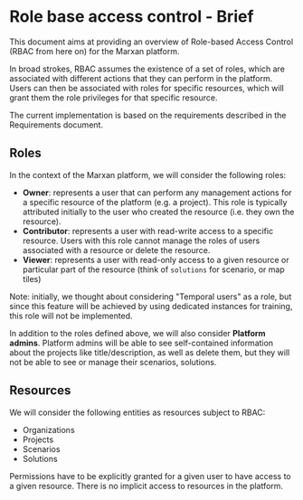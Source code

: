 # Role base access control - Brief

This document aims at providing an overview of Role-based Access Control (RBAC from here on) for the Marxan platform. 

In broad strokes, RBAC assumes the existence of a set of roles, which are associated with different actions that they 
can perform in the platform. Users can then be associated with roles for specific resources, which will grant them the 
role privileges for that specific resource.

The current implementation is based on the requirements described in the Requirements document.

## Roles

In the context of the Marxan platform, we will consider the following roles:

* **Owner**: represents a user that can perform any management actions for a specific resource of the platform (e.g. 
a project). This role is typically attributed initially to the user who created the resource (i.e. they own the resource).
* **Contributor**: represents a user with read-write access to a specific resource. Users with this role cannot manage 
the roles of users associated with a resource or delete the resource.
* **Viewer**: represents a user with read-only access to a given resource or particular part of the resource
(think of `solutions` for scenario, or map tiles)

Note: initially, we thought about considering "Temporal users" as a role, but since this feature will be achieved by 
using dedicated instances for training, this role will not be implemented.

In addition to the roles defined above, we will also consider **Platform admins**. Platform admins will be able to see
self-contained information about the projects like title/description, as well as delete them, but they will not be able to
see or manage their scenarios, solutions.

## Resources

We will consider the following entities as resources subject to RBAC:

* Organizations
* Projects
* Scenarios
* Solutions

Permissions have to be explicitly granted for a given user to have access to a given resource. There is no implicit access to
resources in the platform.
